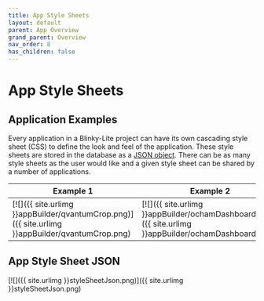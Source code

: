 ```yaml
---
title: App Style Sheets
layout: default
parent: App Overview
grand_parent: Overview
nav_order: 8
has_children: false
---
```

# App Style Sheets
## Application Examples
Every application in a Blinky-Lite project can have its own cascading style sheet (CSS) to define the look and feel of the application. These style sheets are stored in the database as a [JSON object](/pages/Overview/styleSheets.html#app-style-sheet-json). There can be as many style sheets as the user would like and a given style sheet can be shared by a number of applications.

| Example 1 | Example 2 |
|-----------|-----------|
|[![]({{ site.urlimg }}appBuilder/qvantumCrop.png)]({{ site.urlimg }}appBuilder/qvantumCrop.png) | [![]({{ site.urlimg }}appBuilder/ochamDashboard.png)]({{ site.urlimg }}appBuilder/ochamDashboard.png)|

## App Style Sheet JSON
[![]({{ site.urlimg }}styleSheetJson.png)]({{ site.urlimg }}styleSheetJson.png)


